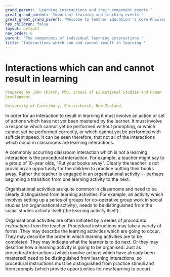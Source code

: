 ```yaml
---
grand_parent: 'Learning interactions and their component events '
great_grand_parent: 'Important learning and teaching events '
great_great_grand_parent: 'Welcome to Teacher Education''s Core Knowledge and Skills.'
has_children: false
layout: default
nav_order: 6
parent: 'The components of individual learning interactions '
title: 'Interactions which can and cannot result in learning '
---
```

# Interactions which can and cannot result in learning


```yaml
Prepared by John Church, PhD, School of Educational Studies and Human
Development

University of Canterbury, Christchurch, New Zealand.
```


In order for an interaction to result in learning it must involve an
action or set of actions which have not yet been mastered by the
learner. It must involve a response which cannot yet be performed
without prompting, or which cannot yet be performed correctly, or which
cannot yet be performed with sufficient speed. It can be seen therefore,
that not all of the interactions which occur in classrooms are learning
interactions.

A commonly occurring classroom interaction which is not a learning
interaction is the procedural interaction. For example, a teacher might
say to a group of 10-year olds, "Put your books away". Clearly the
teacher is not providing an opportunity for the children to practice
putting their books away. Rather the teacher is engaged in an
organisational activity -- perhaps beginning a transition from one
learning activity to the next.

Organisational activities are quite common in classrooms and need to be
clearly distinguished from learning activities. For example, an activity
which involves setting up a series of groups for co-operative group work
in social studies (an organisational activity), needs to be
distinguished from the social studies activity itself (the learning
activity itself).

Organisational activities are often initiated by a series of *procedural
instructions* from the teacher. Procedural instructions may take a
variety of forms. They may describe the learning activities which are
going to occur. They may describe the order in which learning activities
are to be completed. They may indicate what the learner is to do next.
Or they may describe how a learning activity is going to be organised.
Just as procedural interactions (which involve actions which have
already been mastered) need to be distinguished from learning
interactions, so procedural instructions must be distinguished from
practice stimuli and from prompts (which provide opportunities for new
learning to occur).
